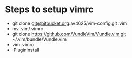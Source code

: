 # Steps to setup vimrc #

* git clone git@bitbucket.org:av4625/vim-config.git .vim
* mv .vim/.vimrc .
* git clone https://github.com/VundleVim/Vundle.vim.git ~/.vim/bundle/Vundle.vim
* vim .vimrc
* :PluginInstall